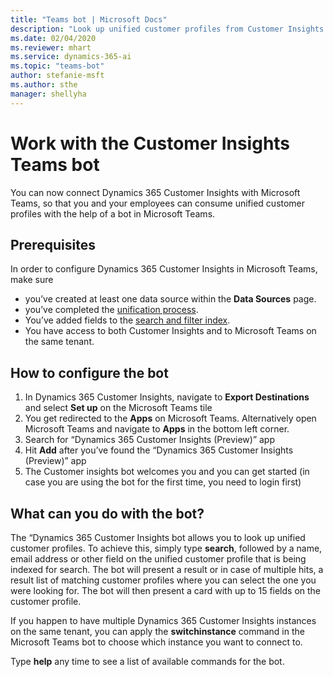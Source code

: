 ```yaml
---
title: "Teams bot | Microsoft Docs"
description: "Look up unified customer profiles from Customer Insights in Microsoft Teams with the help of a bot."
ms.date: 02/04/2020
ms.reviewer: mhart
ms.service: dynamics-365-ai
ms.topic: "teams-bot"
author: stefanie-msft
ms.author: sthe
manager: shellyha
---
```

# Work with the Customer Insights Teams bot  
You can now connect Dynamics 365 Customer Insights with Microsoft Teams, so that you and your employees can consume unified customer profiles with the help of a bot in Microsoft Teams. 
## Prerequisites
In order to configure Dynamics 365 Customer Insights in Microsoft Teams, make sure 
* you’ve created at least one data source within the **Data Sources** page. 
* you’ve completed the [unification process](https://docs.microsoft.com/en-us/dynamics365/ai/customer-insights/pm-configure-data). 
* You’ve added fields to the [search and filter index](https://docs.microsoft.com/en-us/dynamics365/ai/customer-insights/pm-manage-search).
* You have access to both Customer Insights and to Microsoft Teams on the same tenant. 

## How to configure the bot
1.	In Dynamics 365 Customer Insights, navigate to **Export Destinations** and select **Set up** on the Microsoft Teams tile
2.	You get redirected to the **Apps**  on Microsoft Teams. Alternatively open Microsoft Teams and navigate to **Apps** in the bottom left corner. 
3.	Search for “Dynamics 365 Customer Insights (Preview)” app 
4.	Hit **Add** after you’ve found the “Dynamics 365 Customer Insights (Preview)” app
5.	The Customer insights bot welcomes you and you can get started (in case you are using the bot for the first time, you need to login first)
## What can you do with the bot?
The “Dynamics 365 Customer Insights bot allows you to look up unified customer profiles. To achieve this, simply type **search**, followed by a name, email address or other field on the unified customer profile that is being indexed for search. 
The bot will present a result or in case of multiple hits, a result list of matching customer profiles where you can select the one you were looking for. The bot will then present a card with up to 15 fields on the customer profile. 

If you happen to have multiple Dynamics 365 Customer Insights instances on the same tenant, you can apply the **switchinstance** command in the Microsoft Teams bot to choose which instance you want to connect to. 

Type **help** any time to see a list of available commands for the bot.  
